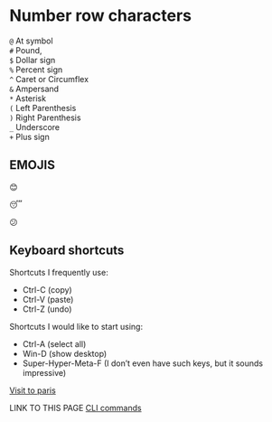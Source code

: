 # Number row characters

 `@`   At symbol               
`#`    Pound,  
`$`     Dollar sign             
`%`     Percent sign             
`^`     Caret or Circumflex     
 `&`     Ampersand               
 `*`     Asterisk                
`(`    Left Parenthesis        
 `)`     Right Parenthesis       
 `_`     Underscore              
 `+`     Plus sign      
 
 ## EMOJIS
:blush:

:sleeping:

:confused:

## Keyboard shortcuts
Shortcuts I frequently use: 
- Ctrl-C (copy)
- Ctrl-V (paste)
- Ctrl-Z (undo)

Shortcuts I would like to start using: 
- Ctrl-A (select all)
- Win-D (show desktop)
- Super-Hyper-Meta-F (I don’t even have such keys, but it sounds impressive)


[Visit to paris ](https://parisjetaime.com/eng/)

LINK TO THIS PAGE [CLI commands](docs/cli.md)
